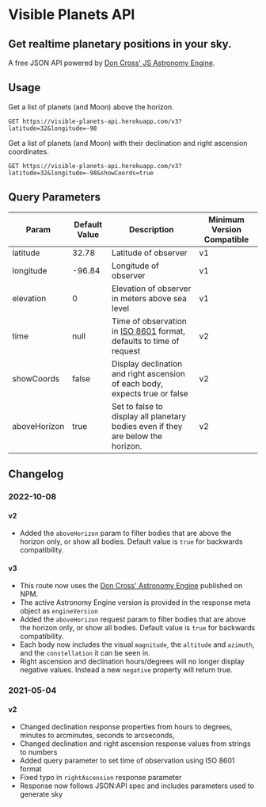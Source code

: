 # Visible Planets API

## Get realtime planetary positions in your sky.
A free JSON API powered by [Don Cross' JS Astronomy Engine](http://cosinekitty.com/astronomy.js).

## Usage

Get a list of planets (and Moon) above the horizon.
```
GET https://visible-planets-api.herokuapp.com/v3?latitude=32&longitude=-98
```

Get a list of planets (and Moon) with their declination and right ascension coordinates.
```
GET https://visible-planets-api.herokuapp.com/v3?latitude=32&longitude=-98&showCoords=true
```

## Query Parameters

| Param | Default Value | Description | Minimum Version Compatible |
| ----- | ------------- | ----------- | -------------------------- |
| latitude | 32.78 | Latitude of observer | v1 |
| longitude | -96.84 | Longitude of observer | v1 |
| elevation | 0 | Elevation of observer in meters above sea level | v1 |
| time | null | Time of observation in [ISO 8601](https://en.wikipedia.org/wiki/ISO_8601) format, defaults to time of request | v2 |
| showCoords | false | Display declination and right ascension of each body, expects true or false | v2 |
| aboveHorizon | true | Set to false to display all planetary bodies even if they are below the horizon. | v2 |

## Changelog

###  2022-10-08
#### v2

- Added the `aboveHorizon` param to filter bodies that are above the horizon only, or show all bodies. Default value is `true` for backwards compatibility.

#### v3
- This route now uses the [Don Cross' Astronomy Engine](https://www.npmjs.com/package/astronomy-engine) published on NPM.
- The active Astronomy Engine version is provided in the response meta object as `engineVersion`
- Added the `aboveHorizon` request param to filter bodies that are above the horizon only, or show all bodies. Default value is `true` for backwards compatibility.
- Each body now includes the visual `magnitude`, the `altitude` and `azimuth`, and the `constellation` it can be seen in.
- Right ascension and declination hours/degrees will no longer display negative values. Instead a new `negative` property will return true.

### 2021-05-04

#### v2
- Changed declination response properties from hours to degrees, minutes to arcminutes, seconds to arcseconds,
- Changed declination and right ascension response values from strings to numbers
- Added query parameter to set time of observation using ISO 8601 format
- Fixed typo in `rightAscension` response parameter
- Response now follows JSON:API spec and includes parameters used to generate sky
